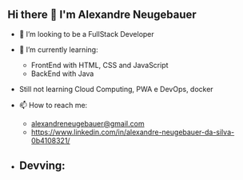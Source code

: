 ## Hi there 👋 I'm Alexandre Neugebauer
- 👯 I’m looking to be a FullStack Developer
- 🌱 I’m currently learning:
  - FrontEnd with HTML, CSS and JavaScript
  - BackEnd with Java
- Still not learning Cloud Computing, PWA e DevOps, docker
- 📫 How to reach me:
  - alexandreneugebauer@gmail.com
  - https://www.linkedin.com/in/alexandre-neugebauer-da-silva-0b4108321/
 
- Devving:
  - 


<!--
**Alexandre166/Alexandre166** is a ✨ _special_ ✨ repository because its `README.md` (this file) appears on your GitHub profile.

Here are some ideas to get you started:

- 🔭 I’m currently working on ...

- 👯 I’m looking to collaborate on ...
- 🤔 I’m looking for help with ...
-->
